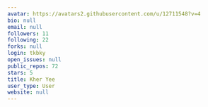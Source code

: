 ```yaml
---
avatar: https://avatars2.githubusercontent.com/u/12711548?v=4
bio: null
email: null
followers: 11
following: 22
forks: null
login: tkbky
open_issues: null
public_repos: 72
stars: 5
title: Kher Yee
user_type: User
website: null
---
```

